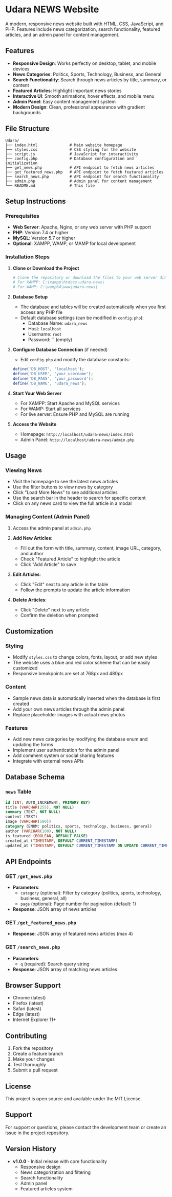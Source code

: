 # Udara NEWS Website

A modern, responsive news website built with HTML, CSS, JavaScript, and PHP. Features include news categorization, search functionality, featured articles, and an admin panel for content management.

## Features

- **Responsive Design**: Works perfectly on desktop, tablet, and mobile devices
- **News Categories**: Politics, Sports, Technology, Business, and General
- **Search Functionality**: Search through news articles by title, summary, or content
- **Featured Articles**: Highlight important news stories
- **Interactive UI**: Smooth animations, hover effects, and mobile menu
- **Admin Panel**: Easy content management system
- **Modern Design**: Clean, professional appearance with gradient backgrounds

## File Structure

```
Udara/
├── index.html              # Main website homepage
├── styles.css              # CSS styling for the website
├── script.js               # JavaScript for interactivity
├── config.php              # Database configuration and initialization
├── get_news.php            # API endpoint to fetch news articles
├── get_featured_news.php   # API endpoint to fetch featured articles
├── search_news.php         # API endpoint for search functionality
├── admin.php               # Admin panel for content management
└── README.md               # This file
```

## Setup Instructions

### Prerequisites

- **Web Server**: Apache, Nginx, or any web server with PHP support
- **PHP**: Version 7.4 or higher
- **MySQL**: Version 5.7 or higher
- **Optional**: XAMPP, WAMP, or MAMP for local development

### Installation Steps

1. **Clone or Download the Project**
   ```bash
   # Clone the repository or download the files to your web server directory
   # For XAMPP: C:\xampp\htdocs\udara-news\
   # For WAMP: C:\wamp64\www\udara-news\
   ```

2. **Database Setup**
   - The database and tables will be created automatically when you first access any PHP file
   - Default database settings (can be modified in `config.php`):
     - Database Name: `udara_news`
     - Host: `localhost`
     - Username: `root`
     - Password: `` (empty)

3. **Configure Database Connection** (if needed)
   - Edit `config.php` and modify the database constants:
   ```php
   define('DB_HOST', 'localhost');
   define('DB_USER', 'your_username');
   define('DB_PASS', 'your_password');
   define('DB_NAME', 'udara_news');
   ```

4. **Start Your Web Server**
   - For XAMPP: Start Apache and MySQL services
   - For WAMP: Start all services
   - For live server: Ensure PHP and MySQL are running

5. **Access the Website**
   - Homepage: `http://localhost/udara-news/index.html`
   - Admin Panel: `http://localhost/udara-news/admin.php`

## Usage

### Viewing News
- Visit the homepage to see the latest news articles
- Use the filter buttons to view news by category
- Click "Load More News" to see additional articles
- Use the search bar in the header to search for specific content
- Click on any news card to view the full article in a modal

### Managing Content (Admin Panel)
1. Access the admin panel at `admin.php`
2. **Add New Articles**:
   - Fill out the form with title, summary, content, image URL, category, and author
   - Check "Featured Article" to highlight the article
   - Click "Add Article" to save

3. **Edit Articles**:
   - Click "Edit" next to any article in the table
   - Follow the prompts to update the article information

4. **Delete Articles**:
   - Click "Delete" next to any article
   - Confirm the deletion when prompted

## Customization

### Styling
- Modify `styles.css` to change colors, fonts, layout, or add new styles
- The website uses a blue and red color scheme that can be easily customized
- Responsive breakpoints are set at 768px and 480px

### Content
- Sample news data is automatically inserted when the database is first created
- Add your own news articles through the admin panel
- Replace placeholder images with actual news photos

### Features
- Add new news categories by modifying the database enum and updating the forms
- Implement user authentication for the admin panel
- Add comment system or social sharing features
- Integrate with external news APIs

## Database Schema

### `news` Table
```sql
id (INT, AUTO_INCREMENT, PRIMARY KEY)
title (VARCHAR(255), NOT NULL)
summary (TEXT, NOT NULL)
content (TEXT)
image (VARCHAR(500))
category (ENUM: politics, sports, technology, business, general)
author (VARCHAR(100), NOT NULL)
is_featured (BOOLEAN, DEFAULT FALSE)
created_at (TIMESTAMP, DEFAULT CURRENT_TIMESTAMP)
updated_at (TIMESTAMP, DEFAULT CURRENT_TIMESTAMP ON UPDATE CURRENT_TIMESTAMP)
```

## API Endpoints

### GET `/get_news.php`
- **Parameters**: 
  - `category` (optional): Filter by category (politics, sports, technology, business, general, all)
  - `page` (optional): Page number for pagination (default: 1)
- **Response**: JSON array of news articles

### GET `/get_featured_news.php`
- **Response**: JSON array of featured news articles (max 4)

### GET `/search_news.php`
- **Parameters**: 
  - `q` (required): Search query string
- **Response**: JSON array of matching news articles

## Browser Support

- Chrome (latest)
- Firefox (latest)
- Safari (latest)
- Edge (latest)
- Internet Explorer 11+

## Contributing

1. Fork the repository
2. Create a feature branch
3. Make your changes
4. Test thoroughly
5. Submit a pull request

## License

This project is open source and available under the MIT License.

## Support

For support or questions, please contact the development team or create an issue in the project repository.

## Version History

- **v1.0.0** - Initial release with core functionality
  - Responsive design
  - News categorization and filtering
  - Search functionality
  - Admin panel
  - Featured articles system